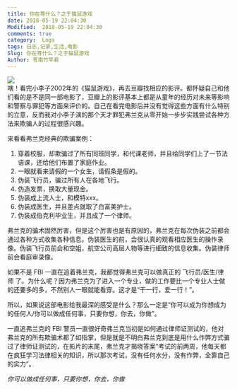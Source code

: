 ```yaml
---
title: 你在等什么？之于猫鼠游戏
date: 2018-05-19 22:04:30
Modified:  2018-05-19 22:04:30
comments: true
category:  Logs
tags: 日志,记录,生活,电影
Slug: 你在等什么？之于猫鼠游戏
Author: 苍南竹竿君
---
```

![](http://wx4.sinaimg.cn/mw690/ad108d28gy1frhq8clafhj20b408mt92.jpg)  
嗐！看完小李子2002年的《猫鼠游戏》，再去豆瓣找相应的影评。都怀疑自己和他们看的是不是同一部电影了，豆瓣上的影评基本上都是从童年的经历对未来等影响和警察与罪犯等方面来评价的。自己在看完电影后并没有觉得这些方面有什么特别的立意，反而我对小李子演的那个天才罪犯弗兰克从零开始一步步实践尝试各种方法来欺骗人的过程很感兴趣。  

来看看弗兰克经典的欺骗案例：  
1. 穿着校服，却欺骗过了所有同班同学，和代课老师，并且给同学们上了一节法语课，还给他们布置了家庭作业。
2. 一眼就看来请假的一个女生，请假条是假的。
3. 伪装飞行员，骗过所有人在各地飞行。
4. 伪造发票，换取大量现金。
5. 伪装成上流人士，和模特xxx。
6. 伪装成医生，并且差点就取了白富美护士。
7. 伪装成伯克利毕业生，并且成了一个律师。
<!--more-->  
弗兰克的骗术固然厉害，但是这个厉害也是有原因的，弗兰克在每次伪装之前都会通过各种方式收集各种信息。伪装医生的前，会很认真的观看相应医生的操作录像。伪装飞行员前会和空姐，航空公司高层人物等进行细致的信息收集。伪装律师前会看庭审录像。  

如果不是 FBI 一直在追着弗兰克，我都觉得弗兰克可以做真正的 飞行员/医生/律师 了。为什么呢？因为弗兰克为了进入一个专业，做的工作要比一个专业人士做的还要多的多，不然别人一眼就能看穿。这才是“干一行，爱一行！”。  

所以，如果说这部电影给我最深的感受是什么？那么一定是“你可以成为你想成为的任何人/你可以做成任何事，只要你想，你去，你做”。  

一直追弗兰克的 FBI 警员一直很好奇弗兰克当初是如何通过律师证测试的，他对弗兰克的所有欺骗术都了如指掌，但是就是不明白弗兰克到底是用什么作弊方式骗过了律师证测试的，在影片的末尾，弗兰克才揭晓答案“考试的前两周，他每天都在疯狂学习法律相关的知识，所以那次考试，没有任何水分，没有作弊，全靠自己的实力”。  

*你可以做成任何事，只要你想，你去，你做*

